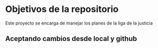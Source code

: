 # Objetivos de la repositorio

Este proyecto se encarga de manejar los planes de la liga de la justicia


## Aceptando cambios desde local y github